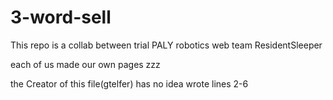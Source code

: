 # 3-word-sell

This repo is a collab between trial PALY robotics web team ResidentSleeper

each of us made our own pages zzz

the Creator of this file(gtelfer) has no idea wrote lines 2-6
